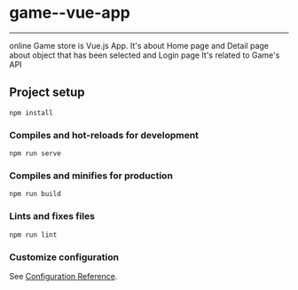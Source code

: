 # game--vue-app

____________________

online Game store is Vue.js App. 
It's about Home page and Detail page about object that has been selected and Login page
It's related to Game's API


## Project setup
```
npm install
```

### Compiles and hot-reloads for development
```
npm run serve
```

### Compiles and minifies for production
```
npm run build
```

### Lints and fixes files
```
npm run lint
```

### Customize configuration
See [Configuration Reference](https://cli.vuejs.org/config/).
